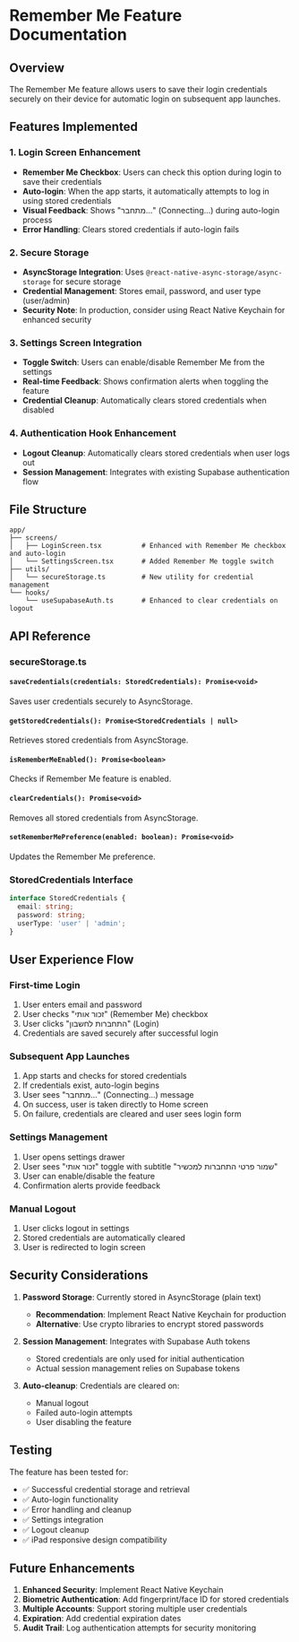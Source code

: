 # Remember Me Feature Documentation

## Overview
The Remember Me feature allows users to save their login credentials securely on their device for automatic login on subsequent app launches.

## Features Implemented

### 1. Login Screen Enhancement
- **Remember Me Checkbox**: Users can check this option during login to save their credentials
- **Auto-login**: When the app starts, it automatically attempts to log in using stored credentials
- **Visual Feedback**: Shows "מתחבר..." (Connecting...) during auto-login process
- **Error Handling**: Clears stored credentials if auto-login fails

### 2. Secure Storage
- **AsyncStorage Integration**: Uses `@react-native-async-storage/async-storage` for secure storage
- **Credential Management**: Stores email, password, and user type (user/admin)
- **Security Note**: In production, consider using React Native Keychain for enhanced security

### 3. Settings Screen Integration
- **Toggle Switch**: Users can enable/disable Remember Me from the settings
- **Real-time Feedback**: Shows confirmation alerts when toggling the feature
- **Credential Cleanup**: Automatically clears stored credentials when disabled

### 4. Authentication Hook Enhancement
- **Logout Cleanup**: Automatically clears stored credentials when user logs out
- **Session Management**: Integrates with existing Supabase authentication flow

## File Structure

```
app/
├── screens/
│   ├── LoginScreen.tsx          # Enhanced with Remember Me checkbox and auto-login
│   └── SettingsScreen.tsx       # Added Remember Me toggle switch
├── utils/
│   └── secureStorage.ts         # New utility for credential management
└── hooks/
    └── useSupabaseAuth.ts       # Enhanced to clear credentials on logout
```

## API Reference

### secureStorage.ts

#### `saveCredentials(credentials: StoredCredentials): Promise<void>`
Saves user credentials securely to AsyncStorage.

#### `getStoredCredentials(): Promise<StoredCredentials | null>`
Retrieves stored credentials from AsyncStorage.

#### `isRememberMeEnabled(): Promise<boolean>`
Checks if Remember Me feature is enabled.

#### `clearCredentials(): Promise<void>`
Removes all stored credentials from AsyncStorage.

#### `setRememberMePreference(enabled: boolean): Promise<void>`
Updates the Remember Me preference.

### StoredCredentials Interface
```typescript
interface StoredCredentials {
  email: string;
  password: string;
  userType: 'user' | 'admin';
}
```

## User Experience Flow

### First-time Login
1. User enters email and password
2. User checks "זכור אותי" (Remember Me) checkbox
3. User clicks "התחברות לחשבון" (Login)
4. Credentials are saved securely after successful login

### Subsequent App Launches
1. App starts and checks for stored credentials
2. If credentials exist, auto-login begins
3. User sees "מתחבר..." (Connecting...) message
4. On success, user is taken directly to Home screen
5. On failure, credentials are cleared and user sees login form

### Settings Management
1. User opens settings drawer
2. User sees "זכור אותי" toggle with subtitle "שמור פרטי התחברות למכשיר"
3. User can enable/disable the feature
4. Confirmation alerts provide feedback

### Manual Logout
1. User clicks logout in settings
2. Stored credentials are automatically cleared
3. User is redirected to login screen

## Security Considerations

1. **Password Storage**: Currently stored in AsyncStorage (plain text)
   - **Recommendation**: Implement React Native Keychain for production
   - **Alternative**: Use crypto libraries to encrypt stored passwords

2. **Session Management**: Integrates with Supabase Auth tokens
   - Stored credentials are only used for initial authentication
   - Actual session management relies on Supabase tokens

3. **Auto-cleanup**: Credentials are cleared on:
   - Manual logout
   - Failed auto-login attempts
   - User disabling the feature

## Testing

The feature has been tested for:
- ✅ Successful credential storage and retrieval
- ✅ Auto-login functionality
- ✅ Error handling and cleanup
- ✅ Settings integration
- ✅ Logout cleanup
- ✅ iPad responsive design compatibility

## Future Enhancements

1. **Enhanced Security**: Implement React Native Keychain
2. **Biometric Authentication**: Add fingerprint/face ID for stored credentials
3. **Multiple Accounts**: Support storing multiple user credentials
4. **Expiration**: Add credential expiration dates
5. **Audit Trail**: Log authentication attempts for security monitoring 